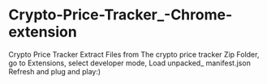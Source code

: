 # Crypto-Price-Tracker_-Chrome-extension
Crypto Price Tracker
Extract Files from The crypto price tracker Zip Folder, go to Extensions, select developer mode, Load unpacked_ manifest.json 
Refresh and plug and play:)
